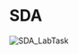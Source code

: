 # SDA
![SDA_LabTask](https://user-images.githubusercontent.com/90180384/183702658-729f90e4-e7e6-4898-bb30-a6635a733688.png)

